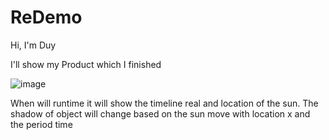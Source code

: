 # ReDemo
 Hi, I'm Duy
 
 I'll show my Product which I finished

![image](https://github.com/RoganRobert/RDemo/assets/131221793/95e9500a-1c7a-4a9c-b252-5f8fb697ec06)

When will runtime it will show the timeline real and location of the sun. The shadow of object will change based on the sun move with location x and the period time 
